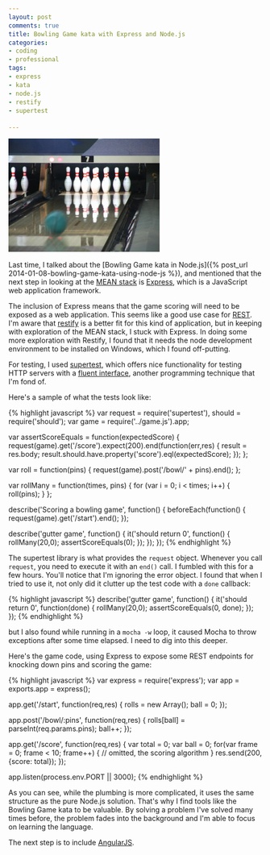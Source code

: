 ```yaml
---
layout: post
comments: true
title: Bowling Game kata with Express and Node.js
categories:
- coding
- professional
tags:
- express
- kata
- node.js
- restify
- supertest

---
```

![bowling](/assets/bowling-300x225.jpg)

Last time, I talked about the [Bowling Game kata in Node.js]({% post_url 2014-01-08-bowling-game-kata-using-node-js %}), and mentioned that the next step in looking at the [MEAN stack](http://www.mean.io/) is [Express](http://expressjs.com/), which is a JavaScript web application framework.

The inclusion of Express means that the game scoring will need to be exposed as a web application. This seems like a good use case for [REST](http://en.wikipedia.org/wiki/Representational_state_transfer). I'm aware that [restify](http://mcavage.me/node-restify/) is a better fit for this kind of application, but in keeping with exploration of the MEAN stack, I stuck with Express. In doing some more exploration with Restify, I found that it needs the node development environment to be installed on Windows, which I found off-putting.

For testing, I used [supertest](https://github.com/visionmedia/supertest‎), which offers nice functionality for testing HTTP servers with a [fluent interface](http://en.wikipedia.org/wiki/Fluent_interface), another programming technique that I'm fond of.

Here's a sample of what the tests look like:

{% highlight javascript %}
 var request = require('supertest'),
 should = require('should');
 var game = require('../game.js').app;

var assertScoreEquals = function(expectedScore) {
 request(game).get('/score').expect(200).end(function(err,res) {
 result = res.body;
 result.should.have.property('score').eql(expectedScore);
 });
 };

var roll = function(pins) {
 request(game).post('/bowl/' + pins).end();
 };

var rollMany = function(times, pins) {
 for (var i = 0; i < times; i++) {
 roll(pins);
 }
 };

describe('Scoring a bowling game', function() {
 beforeEach(function() {
 request(game).get('/start').end();
 });

describe('gutter game', function() {
 it('should return 0', function() {
 rollMany(20,0);
 assertScoreEquals(0);
 });
 });
 });
 {% endhighlight %}

The supertest library is what provides the `request` object. Whenever you call `request`, you need to execute it with an `end()` call. I fumbled with this for a few hours. You'll notice that I'm ignoring the error object. I found that when I tried to use it, not only did it clutter up the test code with a `done` callback:

{% highlight javascript %}
 describe('gutter game', function() {
 it('should return 0', function(done) {
 rollMany(20,0);
 assertScoreEquals(0, done);
 });
 });
 {% endhighlight %}

but I also found while running in a `mocha -w` loop, it caused Mocha to throw exceptions after some time elapsed. I need to dig into this deeper.

Here's the game code, using Express to expose some REST endpoints for knocking down pins and scoring the game:

{% highlight javascript %}
 var express = require('express');
 var app = exports.app = express();

app.get('/start', function(req,res) {
 rolls = new Array();
 ball = 0;
 });

app.post('/bowl/:pins', function(req,res) {
 rolls[ball] = parseInt(req.params.pins);
 ball++;
 });

app.get('/score', function(req,res) {
 var total = 0;
 var ball = 0;
 for(var frame = 0; frame < 10; frame++) {
 // omitted, the scoring algorithm
 }
 res.send(200, {score: total});
 });

app.listen(process.env.PORT || 3000);
 {% endhighlight %}

As you can see, while the plumbing is more complicated, it uses the same structure as the pure Node.js solution. That's why I find tools like the Bowling Game kata to be valuable. By solving a problem I've solved many times before, the problem fades into the background and I'm able to focus on learning the language.

The next step is to include [AngularJS](http://angularjs.org).
